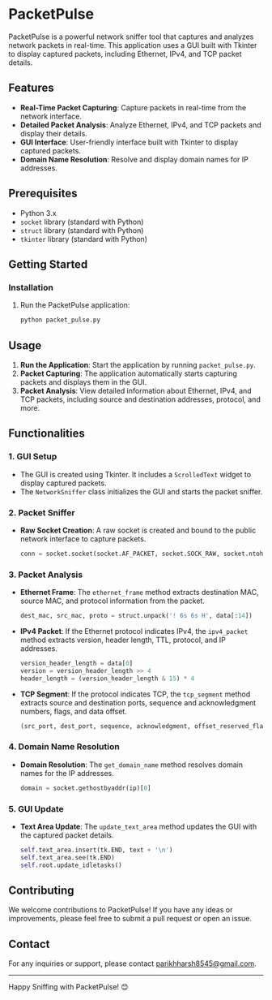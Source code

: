 # PacketPulse

PacketPulse is a powerful network sniffer tool that captures and analyzes network packets in real-time. This application uses a GUI built with Tkinter to display captured packets, including Ethernet, IPv4, and TCP packet details.

## Features

- **Real-Time Packet Capturing**: Capture packets in real-time from the network interface.
- **Detailed Packet Analysis**: Analyze Ethernet, IPv4, and TCP packets and display their details.
- **GUI Interface**: User-friendly interface built with Tkinter to display captured packets.
- **Domain Name Resolution**: Resolve and display domain names for IP addresses.

## Prerequisites

- Python 3.x
- `socket` library (standard with Python)
- `struct` library (standard with Python)
- `tkinter` library (standard with Python)

## Getting Started

### Installation

1. Run the PacketPulse application:
    ```sh
    python packet_pulse.py
    ```

## Usage

1. **Run the Application**: Start the application by running `packet_pulse.py`.
2. **Packet Capturing**: The application automatically starts capturing packets and displays them in the GUI.
3. **Packet Analysis**: View detailed information about Ethernet, IPv4, and TCP packets, including source and destination addresses, protocol, and more.

## Functionalities

### 1. GUI Setup
- The GUI is created using Tkinter. It includes a `ScrolledText` widget to display captured packets.
- The `NetworkSniffer` class initializes the GUI and starts the packet sniffer.

### 2. Packet Sniffer
- **Raw Socket Creation**: A raw socket is created and bound to the public network interface to capture packets.
    ```python
    conn = socket.socket(socket.AF_PACKET, socket.SOCK_RAW, socket.ntohs(3))
    ```

### 3. Packet Analysis
- **Ethernet Frame**: The `ethernet_frame` method extracts destination MAC, source MAC, and protocol information from the packet.
    ```python
    dest_mac, src_mac, proto = struct.unpack('! 6s 6s H', data[:14])
    ```

- **IPv4 Packet**: If the Ethernet protocol indicates IPv4, the `ipv4_packet` method extracts version, header length, TTL, protocol, and IP addresses.
    ```python
    version_header_length = data[0]
    version = version_header_length >> 4
    header_length = (version_header_length & 15) * 4
    ```

- **TCP Segment**: If the protocol indicates TCP, the `tcp_segment` method extracts source and destination ports, sequence and acknowledgment numbers, flags, and data offset.
    ```python
    (src_port, dest_port, sequence, acknowledgment, offset_reserved_flags) = struct.unpack('! H H L L H', data[:14])
    ```

### 4. Domain Name Resolution
- **Domain Resolution**: The `get_domain_name` method resolves domain names for the IP addresses.
    ```python
    domain = socket.gethostbyaddr(ip)[0]
    ```

### 5. GUI Update
- **Text Area Update**: The `update_text_area` method updates the GUI with the captured packet details.
    ```python
    self.text_area.insert(tk.END, text + '\n')
    self.text_area.see(tk.END)
    self.root.update_idletasks()
    ```

## Contributing

We welcome contributions to PacketPulse! If you have any ideas or improvements, please feel free to submit a pull request or open an issue.

## Contact

For any inquiries or support, please contact parikhharsh8545@gmail.com.

---

Happy Sniffing with PacketPulse! 😊
